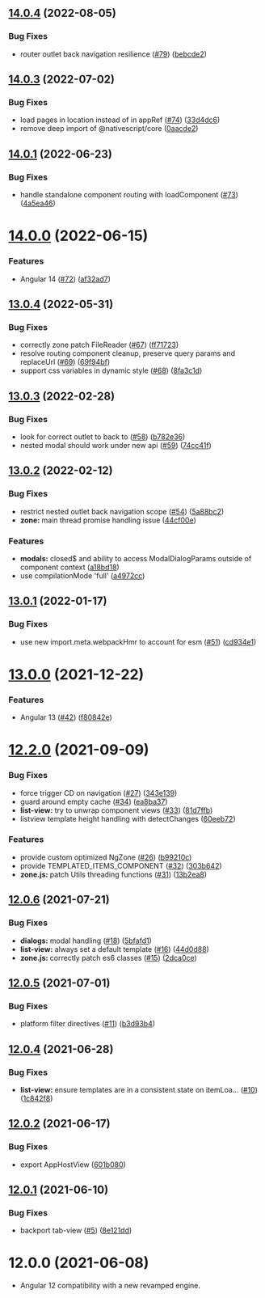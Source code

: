 ## [14.0.4](https://github.com/NativeScript/angular/compare/14.0.3...14.0.4) (2022-08-05)


### Bug Fixes

* router outlet back navigation resilience ([#79](https://github.com/NativeScript/angular/issues/79)) ([bebcde2](https://github.com/NativeScript/angular/commit/bebcde23c4d6a392638c23ec1e2bc63b06a9b43e))



## [14.0.3](https://github.com/NativeScript/angular/compare/14.0.1...14.0.3) (2022-07-02)


### Bug Fixes

* load pages in location instead of in appRef ([#74](https://github.com/NativeScript/angular/issues/74)) ([33d4dc6](https://github.com/NativeScript/angular/commit/33d4dc6f836b40128b9abb12307f3b7f822c6c75))
* remove deep import of @nativescript/core ([0aacde2](https://github.com/NativeScript/angular/commit/0aacde244b1a8ba759d0adc10267218de8cc73b5))



## [14.0.1](https://github.com/NativeScript/angular/compare/14.0.0...14.0.1) (2022-06-23)


### Bug Fixes

* handle standalone component routing with loadComponent ([#73](https://github.com/NativeScript/angular/issues/73)) ([4a5ea46](https://github.com/NativeScript/angular/commit/4a5ea4675c5cb576add6ea0afc96c4b11e395d88))



# [14.0.0](https://github.com/NativeScript/angular/compare/13.0.4...14.0.0) (2022-06-15)


### Features

* Angular 14 ([#72](https://github.com/NativeScript/angular/issues/72)) ([af32ad7](https://github.com/NativeScript/angular/commit/af32ad7dd8a0eedb1702917e8207fcb55230b900))



## [13.0.4](https://github.com/NativeScript/angular/compare/13.0.3...13.0.4) (2022-05-31)


### Bug Fixes

* correctly zone patch FileReader ([#67](https://github.com/NativeScript/angular/issues/67)) ([ff71723](https://github.com/NativeScript/angular/commit/ff71723a5e21cc279bc9c65f0b8d4dbdd24e6176))
* resolve routing component cleanup, preserve query params and replaceUrl ([#69](https://github.com/NativeScript/angular/issues/69)) ([69f94bf](https://github.com/NativeScript/angular/commit/69f94bfb49eef5f079bb81d43a54e7247003845b))
* support css variables in dynamic style ([#68](https://github.com/NativeScript/angular/issues/68)) ([8fa3c1d](https://github.com/NativeScript/angular/commit/8fa3c1deb464ebbad18b176984dec087f16c4e7f))



## [13.0.3](https://github.com/NativeScript/angular/compare/13.0.2...13.0.3) (2022-02-28)


### Bug Fixes

* look for correct outlet to back to ([#58](https://github.com/NativeScript/angular/issues/58)) ([b782e36](https://github.com/NativeScript/angular/commit/b782e36236ee11aead05a97462801021b81276ea))
* nested modal should work under new api ([#59](https://github.com/NativeScript/angular/issues/59)) ([74cc41f](https://github.com/NativeScript/angular/commit/74cc41fffc3a927942edb5c9c077fc2be9df4182))



## [13.0.2](https://github.com/NativeScript/angular/compare/13.0.1...13.0.2) (2022-02-12)


### Bug Fixes

* restrict nested outlet back navigation scope ([#54](https://github.com/NativeScript/angular/issues/54)) ([5a88bc2](https://github.com/NativeScript/angular/commit/5a88bc2392e66c2afb9eb72d728ded1912d01b98))
* **zone:** main thread promise handling issue ([44cf00e](https://github.com/NativeScript/angular/commit/44cf00eb044ebfc4852b15534b8ea2ad69610d02))


### Features

* **modals:** closed$ and ability to access ModalDialogParams outside of component context ([a18bd18](https://github.com/NativeScript/angular/commit/a18bd187752bc0715bd95da16636ca272d7b04cb))
* use compilationMode 'full' ([a4972cc](https://github.com/NativeScript/angular/commit/a4972cc759e3a0b4fdc94582d27060b4bcb32de8))



## [13.0.1](https://github.com/NativeScript/angular/compare/13.0.0...13.0.1) (2022-01-17)


### Bug Fixes

* use new import.meta.webpackHmr to account for esm ([#51](https://github.com/NativeScript/angular/issues/51)) ([cd934e1](https://github.com/NativeScript/angular/commit/cd934e1adefe48dc0631c621c5f0fec5c2b85bc1))



# [13.0.0](https://github.com/NativeScript/angular/compare/12.2.0...13.0.0) (2021-12-22)


### Features

* Angular 13 ([#42](https://github.com/NativeScript/angular/issues/42)) ([f80842e](https://github.com/NativeScript/angular/commit/f80842eb0740ed5eb4ff0ef97cab36b98eb365d9))



# [12.2.0](https://github.com/NativeScript/angular/compare/12.0.6...12.2.0) (2021-09-09)


### Bug Fixes

* force trigger CD on navigation ([#27](https://github.com/NativeScript/angular/issues/27)) ([343e139](https://github.com/NativeScript/angular/commit/343e139e845ecb28c407c6f2e29aed820ed60f3c))
* guard around empty cache ([#34](https://github.com/NativeScript/angular/issues/34)) ([ea8ba37](https://github.com/NativeScript/angular/commit/ea8ba37b08bf4e86d23f593a32e3646527a2fbca))
* **list-view:** try to unwrap component views ([#33](https://github.com/NativeScript/angular/issues/33)) ([81d7ffb](https://github.com/NativeScript/angular/commit/81d7ffb15c170943f39a8c33071822df80896f76))
* listview template height handling with detectChanges ([60eeb72](https://github.com/NativeScript/angular/commit/60eeb72d7a9fa241f1a9d9a22a66f59870bb1f3d))


### Features

* provide custom optimized NgZone ([#26](https://github.com/NativeScript/angular/issues/26)) ([b99210c](https://github.com/NativeScript/angular/commit/b99210ce753344a25a666d3499ac4c82bcb728ae))
* provide TEMPLATED_ITEMS_COMPONENT ([#32](https://github.com/NativeScript/angular/issues/32)) ([303b642](https://github.com/NativeScript/angular/commit/303b64281d19d8d6781ca17d873b82efa609f1dc))
* **zone.js:** patch Utils threading functions ([#31](https://github.com/NativeScript/angular/issues/31)) ([13b2ea8](https://github.com/NativeScript/angular/commit/13b2ea835a199b4f69c192e134cbf9056b1caaf6))



## [12.0.6](https://github.com/NativeScript/angular/compare/12.0.5...12.0.6) (2021-07-21)


### Bug Fixes

* **dialogs:** modal handling ([#18](https://github.com/NativeScript/angular/issues/18)) ([5bfafd1](https://github.com/NativeScript/angular/commit/5bfafd1815e080439929bc5a144efa25cab222c9))
* **list-view:** always set a default template ([#16](https://github.com/NativeScript/angular/issues/16)) ([44d0d88](https://github.com/NativeScript/angular/commit/44d0d883a6fa4536faa96152e61eddf3f5587a0b))
* **zone.js:** correctly patch es6 classes ([#15](https://github.com/NativeScript/angular/issues/15)) ([2dca0ce](https://github.com/NativeScript/angular/commit/2dca0ce150bbd7a797cdfc81656b67e7b65351ee))



## [12.0.5](https://github.com/NativeScript/angular/compare/12.0.4...12.0.5) (2021-07-01)


### Bug Fixes

* platform filter directives ([#11](https://github.com/NativeScript/angular/issues/11)) ([b3d93b4](https://github.com/NativeScript/angular/commit/b3d93b4ded6a5885bc53a3bc58b5bd1ecccd37cb))



## [12.0.4](https://github.com/NativeScript/angular/compare/12.0.2...12.0.4) (2021-06-28)


### Bug Fixes

* **list-view:** ensure templates are in a consistent state on itemLoa… ([#10](https://github.com/NativeScript/angular/issues/10)) ([1c842f8](https://github.com/NativeScript/angular/commit/1c842f880beaa21eaf6bfd77b0d5246a83cfc136))



## [12.0.2](https://github.com/NativeScript/angular/compare/12.0.1...12.0.2) (2021-06-17)


### Bug Fixes

* export AppHostView ([601b080](https://github.com/NativeScript/angular/commit/601b080de38eff91b5e40aed44fbb9782d08c05a))



## [12.0.1](https://github.com/NativeScript/angular/compare/12.0.0...12.0.1) (2021-06-10)


### Bug Fixes

* backport tab-view ([#5](https://github.com/NativeScript/angular/issues/5)) ([8e121dd](https://github.com/NativeScript/angular/commit/8e121dd1faeccf3b820420c5a1c32f35296c48c0))



# 12.0.0 (2021-06-08)

* Angular 12 compatibility with a new revamped engine.



